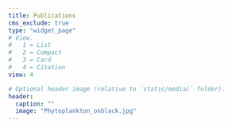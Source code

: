 ```yaml
---
title: Publications
cms_exclude: true
type: "widget_page"
# View.
#   1 = List
#   2 = Compact
#   3 = Card
#   4 = Citation
view: 4

# Optional header image (relative to `static/media/` folder).
header:
  caption: ""
  image: "Phytoplankton_onblack.jpg"
---
```

